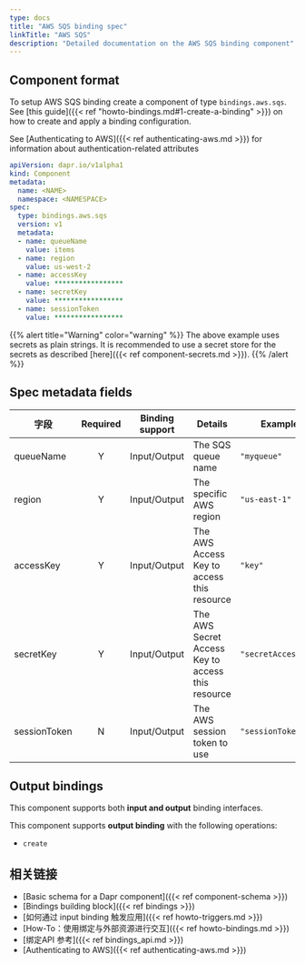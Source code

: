 ```yaml
---
type: docs
title: "AWS SQS binding spec"
linkTitle: "AWS SQS"
description: "Detailed documentation on the AWS SQS binding component"
---
```


## Component format

To setup AWS SQS binding create a component of type `bindings.aws.sqs`. See [this guide]({{< ref "howto-bindings.md#1-create-a-binding" >}}) on how to create and apply a binding configuration.

See [Authenticating to AWS]({{< ref authenticating-aws.md >}}) for information about authentication-related attributes

```yaml
apiVersion: dapr.io/v1alpha1
kind: Component
metadata:
  name: <NAME>
  namespace: <NAMESPACE>
spec:
  type: bindings.aws.sqs
  version: v1
  metadata:
  - name: queueName
    value: items
  - name: region
    value: us-west-2
  - name: accessKey
    value: *****************
  - name: secretKey
    value: *****************
  - name: sessionToken
    value: *****************

```

{{% alert title="Warning" color="warning" %}}
The above example uses secrets as plain strings. It is recommended to use a secret store for the secrets as described [here]({{< ref component-secrets.md >}}).
{{% /alert %}}

## Spec metadata fields

| 字段           | Required | Binding support | Details                                           | Example             |
| ------------ |:--------:| --------------- | ------------------------------------------------- | ------------------- |
| queueName    |    Y     | Input/Output    | The SQS queue name                                | `"myqueue"`         |
| region       |    Y     | Input/Output    | The specific AWS region                           | `"us-east-1"`       |
| accessKey    |    Y     | Input/Output    | The AWS Access Key to access this resource        | `"key"`             |
| secretKey    |    Y     | Input/Output    | The AWS Secret Access Key to access this resource | `"secretAccessKey"` |
| sessionToken |    N     | Input/Output    | The AWS session token to use                      | `"sessionToken"`    |


## Output bindings

This component supports both **input and output** binding interfaces.

This component supports **output binding** with the following operations:

- `create`


## 相关链接

- [Basic schema for a Dapr component]({{< ref component-schema >}})
- [Bindings building block]({{< ref bindings >}})
- [如何通过 input binding 触发应用]({{< ref howto-triggers.md >}})
- [How-To：使用绑定与外部资源进行交互]({{< ref howto-bindings.md >}})
- [绑定API 参考]({{< ref bindings_api.md >}})
- [Authenticating to AWS]({{< ref authenticating-aws.md >}})
